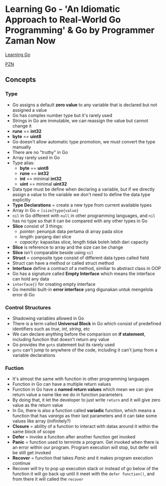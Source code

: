 # Learning Go - 'An Idiomatic Approach to Real-World Go Programming' & Go by Programmer Zaman Now

[Learning Go](https://www.oreilly.com/library/view/learning-go/9781492077206/)

[PZN](https://www.programmerzamannow.com/)

## Concepts

### Type

- Go assigns a default **zero value** to any variable that is declared but not assigned a value
- Go has complex number type but it's rarely used
- Strings in Go are immutable, we can reassign the value but cannot change it
- **rune** == **int32**
- **byte** == **uint8**
- Go doesn't allow automatic type promotion, we must convert the type manually
- There are no "truthy" in Go
- Array rarely used in Go
- Type alias:
  - **byte** == **uint8**
  - **rune** == **int32**
  - **int** == minimal **int32**
  - **uint** == minimal **uint32**
- Data type must be define when declaring a variable, but if we directly assign a value to the variable we don't need to define the data type explicitly
- **Type Declarations** = create a new type from current available types
- Array in Go = `[size]type{value}`
- `nil` in Go different with `null` in other programming languages, and `nil` has no type so that it can be compared with any other types in Go
- **Slice** consist of 3 things:
  - _pointer_: penunjuk data pertama di array pada slice
  - _length_: panjang dari slice
  - _capacity_: kapasitas slice, length tidak boleh lebih dari capacity
- **Slice** is reference to array and the size can be change
- **Slice** isn't comparable beside using `nil`
- **Struct** = composite type consist of different data types called field
- Struct can have a method or called struct method
- **Interface** define a contract of a method, similiar to abstract class in OOP
- Go has a signature called **Empty Interface** which means the interface can hold any data
- `interface{}` for creating empty interface
- Go memiliki built-in **error interface** yang digunakan untuk mengelola error di Go

### Control Structures

- Shadowing variables allowed in Go
- There is a term called **Universal Block** in Go which consist of predefined identifiers such as _true_, _int_, _string_, etc
- We can declare anything before the comparison on **if statement**, including function that doesn't return any value
- Go provides the `goto` statement but its rarely used
- `goto` can't jump to anywhere of the code, including it can't jump from a variable declarations

### Fuction

- It's almost the same with function in other programming languages
- Function in Go can have a multiple return values
- Function in Go have a **named return values** which mean we can give return value a name like we do in function parameters
- By doing that, it let the developer to just write `return` and it will give zero value as the return value
- In Go, there is also a function called **variadic** function, which means a function that has _varargs_ as their last parameters and it can take some values like array (inifinitely?)
- **Closure** = ability of a function to interact with datas around it within the same block of scope
- **Defer** = invoke a funciton after another function get invoked
- **Panic** = function used to terminte a program. Get invoked when there is an error within our program. Program execution will stop, but defer will be still get invoked
- **Recover** = function that takes _Panic_ and it makes program execution continue
- Recover will try to pop up execution stack or instead of go below of the function it will go back up until it meet with the `defer function()`, and from there it will called the `recover`
